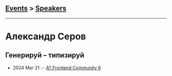 ## [Events](../README.md) > [Speakers](../speakers.md)
---

# Александр Серов

## Генерируй – типизируй
- 2024 Mar 21 -- [A?.Frontend Community 6](https://www.youtube.com/watch?v=v46kHYqg5cM)    
